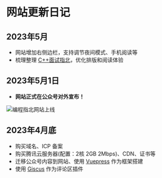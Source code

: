 # 网站更新日记


## 2023年5月

* 网站增加右侧边栏，支持调节夜间模式、手机阅读等
* 梳理整理 [C++面试指北](/cpp/)，优化排版和阅读体验

## 2023年5月1日

* **网站正式在公众号对外宣布！**

![编程指北网站上线](https://cdn.how2cs.cn/csguide/095915.jpg)

## 2023年4月底

* 购买域名、ICP 备案
* 购买腾讯云服务器(配置：2核 2GB 2Mbps)、CDN、证书等
* 迁移公众号内容到网站、使用 [Vuepress](https://vuepress.vuejs.org/) 作为框架搭建
* 使用 [Giscus](https://giscus.app/) 作为评论区插件
